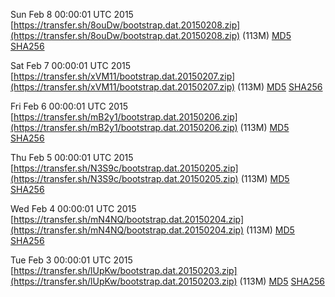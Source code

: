 Sun Feb  8 00:00:01 UTC 2015 [https://transfer.sh/8ouDw/bootstrap.dat.20150208.zip](https://transfer.sh/8ouDw/bootstrap.dat.20150208.zip) (113M) [MD5](https://transfer.sh/1fQSEk/md5.txt) [SHA256](https://transfer.sh/klC97/sha256.txt)

Sat Feb  7 00:00:01 UTC 2015 [https://transfer.sh/xVM11/bootstrap.dat.20150207.zip](https://transfer.sh/xVM11/bootstrap.dat.20150207.zip) (113M) [MD5](https://transfer.sh/lUNyf/md5.txt) [SHA256](https://transfer.sh/pHx4g/sha256.txt)

Fri Feb  6 00:00:01 UTC 2015 [https://transfer.sh/mB2y1/bootstrap.dat.20150206.zip](https://transfer.sh/mB2y1/bootstrap.dat.20150206.zip) (113M) [MD5](https://transfer.sh/kL2wv/md5.txt) [SHA256](https://transfer.sh/LmpSS/sha256.txt)

Thu Feb  5 00:00:01 UTC 2015 [https://transfer.sh/N3S9c/bootstrap.dat.20150205.zip](https://transfer.sh/N3S9c/bootstrap.dat.20150205.zip) (113M) [MD5](https://transfer.sh/jCz8g/md5.txt) [SHA256](https://transfer.sh/16oiUK/sha256.txt)

Wed Feb  4 00:00:01 UTC 2015 [https://transfer.sh/mN4NQ/bootstrap.dat.20150204.zip](https://transfer.sh/mN4NQ/bootstrap.dat.20150204.zip) (113M) [MD5](https://transfer.sh/2fwAd/md5.txt) [SHA256](https://transfer.sh/8L4mR/sha256.txt)

Tue Feb  3 00:00:01 UTC 2015 [https://transfer.sh/lUpKw/bootstrap.dat.20150203.zip](https://transfer.sh/lUpKw/bootstrap.dat.20150203.zip) (113M) [MD5](https://transfer.sh/zBoy5/md5.txt) [SHA256](https://transfer.sh/gPxBl/sha256.txt)
